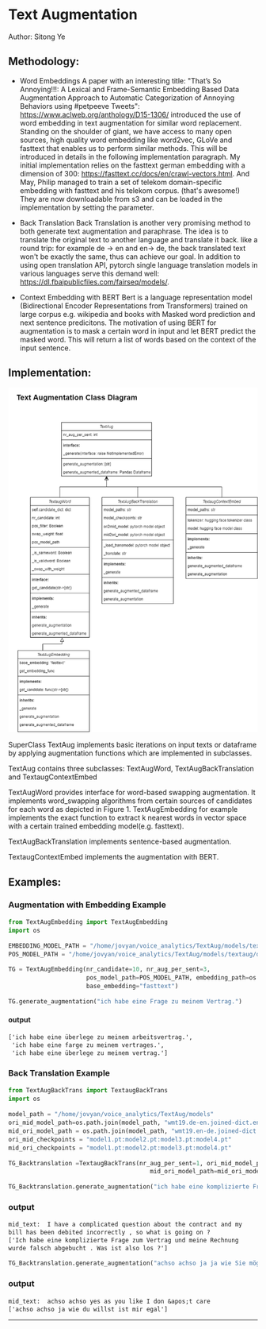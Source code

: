# Text Augmentation
Author: Sitong Ye


## Methodology: 
- Word Embeddings
A paper with an interesting title: "That’s So Annoying!!!: A Lexical and Frame-Semantic Embedding Based Data Augmentation Approach to Automatic Categorization of Annoying Behaviors using #petpeeve Tweets": https://www.aclweb.org/anthology/D15-1306/ introduced the use of word embedding in text augmentation for similar word replacement. Standing on the shoulder of giant, we have access to many open sources, high quality word embedding like word2vec, GLoVe and fasttext that enables us to perform similar methods. This will be introduced in details in the following implementation paragraph. My initial implementation relies on the fasttext german embedding with a dimension of 300: https://fasttext.cc/docs/en/crawl-vectors.html. And May, Philip managed to train a set of telekom domain-specific embedding with fasttext and his telekom corpus. (that's awesome!) They are now downloadable from s3 and can be loaded in the implementation by setting the parameter. 

- Back Translation
Back Translation is another very promising method to both generate text augmentation and paraphrase. The idea is to translate the original text to another language and translate it back. like a round trip: for example de → en and en→ de, the back translated text won't be exactly the same, thus can achieve our goal. In addition to using open translation API, pytorch single language translation models in various languages serve this demand well: https://dl.fbaipublicfiles.com/fairseq/models/. 

- Context Embedding with BERT
Bert is a language representation model (Bidirectional Encoder Representations from Transformers) trained on large corpus e.g. wikipedia and books with Masked word prediction and next sentence predicitons. The motivation of using BERT for augmentation is to mask a certain word in input and let BERT predict the masked word. This will return a list of words based on the context of the input sentence.

## Implementation:
![Class Relation Diagram](diagrams/Text_Augmentation_Class_Diagram.png)


SuperClass TextAug implements basic iterations on input texts or dataframe by applying augmentation functions which are implemented in subclasses.

 TextAug contains three subclasses: TextAugWord,  TextAugBackTranslation and TextaugContextEmbed

TextAugWord provides interface for word-based swapping augmentation. It implements word_swapping algorithms from certain sources of candidates for each word as depicted in Figure 1. TextAugEmbedding for example implements the exact function to extract k nearest words in vector space with a certain trained embedding model(e.g. fasttext).

TextAugBackTranslation implements sentence-based augmentation.

TextaugContextEmbed implements the augmentation with BERT.
## Examples:
### Augmentation with Embedding Example
```python
from TextAugEmbedding import TextAugEmbedding
import os
```

```python
EMBEDDING_MODEL_PATH = "/home/jovyan/voice_analytics/TextAug/models/textaug"
POS_MODEL_PATH = "/home/jovyan/voice_analytics/TextAug/models/textaug/de_core_news_sm-3.0.0/de_core_news_sm/de_core_news_sm-3.0.0/"
```


```python
TG = TextAugEmbedding(nr_candidate=10, nr_aug_per_sent=3,
                      pos_model_path=POS_MODEL_PATH, embedding_path=os.path.join(EMBEDDING_MODEL_PATH, "cc.de.300.bin"),
                      base_embedding="fasttext")
```

```python
TG.generate_augmentation("ich habe eine Frage zu meinem Vertrag.")
```

#### output
    ['ich habe eine überlege zu meinem arbeitsvertrag.',
     'ich habe eine farge zu meinem vertrages.',
     'ich habe eine überlege zu meinem vertrag.']

### Back Translation Example


```python
from TextAugBackTrans import TextaugBackTrans
import os
```


```python
model_path = "/home/jovyan/voice_analytics/TextAug/models"
ori_mid_model_path=os.path.join(model_path, "wmt19.de-en.joined-dict.ensemble")
mid_ori_model_path = os.path.join(model_path, "wmt19.en-de.joined-dict.ensemble")
ori_mid_checkpoints = "model1.pt:model2.pt:model3.pt:model4.pt"
mid_ori_checkpoints = "model1.pt:model2.pt:model3.pt:model4.pt"
```


```python
TG_Backtranslation =TextaugBackTrans(nr_aug_per_sent=1, ori_mid_model_path= ori_mid_model_path, ori_mid_checkpoints=ori_mid_checkpoints,
                                        mid_ori_model_path=mid_ori_model_path, mid_ori_checkpoints=mid_ori_checkpoints)
```


```python
TG_Backtranslation.generate_augmentation("ich habe eine komplizierte Frage zu dem Vertrag und meine Rechung wurde falsch abgebucht, was ist denn los.")
```
### output
    mid_text:  I have a complicated question about the contract and my bill has been debited incorrectly , so what is going on ?
    ['Ich habe eine komplizierte Frage zum Vertrag und meine Rechnung wurde falsch abgebucht . Was ist also los ?']

```python
TG_Backtranslation.generate_augmentation("achso achso ja ja wie Sie mögen ist mir ganz egal")
```
### output
    mid_text:  achso achso yes as you like I don &apos;t care
    ['achso achso ja wie du willst ist mir egal']



----------------------------------------------
